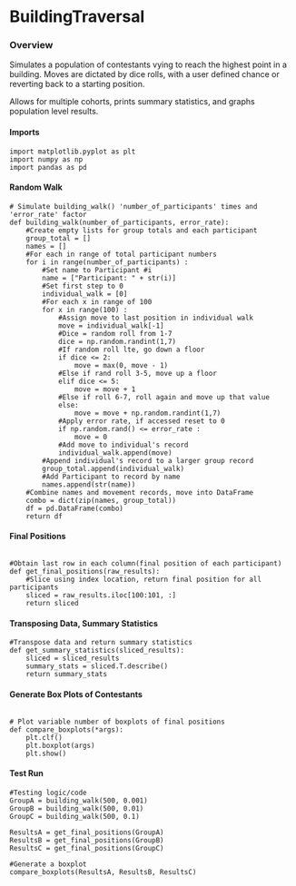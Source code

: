 # BuildingTraversal

### Overview

Simulates a population of contestants vying to reach the highest point in a building. Moves are dictated by dice rolls, with
a user defined chance or reverting back to a starting position. 

Allows for multiple cohorts, prints summary statistics, and graphs population level results. 

#### Imports
```Python3
import matplotlib.pyplot as plt
import numpy as np
import pandas as pd
```


#### Random Walk
```Python3
# Simulate building_walk() 'number_of_participants' times and 'error_rate' factor
def building_walk(number_of_participants, error_rate):
    #Create empty lists for group totals and each participant
    group_total = []
    names = []
    #For each in range of total participant numbers
    for i in range(number_of_participants) :
        #Set name to Participant #i
        name = ["Participant: " + str(i)]
        #Set first step to 0
        individual_walk = [0]
        #For each x in range of 100
        for x in range(100) :
            #Assign move to last position in individual walk
            move = individual_walk[-1]
            #Dice = random roll from 1-7
            dice = np.random.randint(1,7)
            #If random roll lte, go down a floor
            if dice <= 2:
                move = max(0, move - 1)
            #Else if rand roll 3-5, move up a floor
            elif dice <= 5:
                move = move + 1
            #Else if roll 6-7, roll again and move up that value
            else:
                move = move + np.random.randint(1,7)
            #Apply error rate, if accessed reset to 0
            if np.random.rand() <= error_rate :
                move = 0
            #Add move to individual's record
            individual_walk.append(move)
        #Append individual's record to a larger group record
        group_total.append(individual_walk)
        #Add Participant to record by name
        names.append(str(name))
    #Combine names and movement records, move into DataFrame
    combo = dict(zip(names, group_total))
    df = pd.DataFrame(combo)
    return df
```

#### Final Positions
```Python3

#Obtain last row in each column(final position of each participant)
def get_final_positions(raw_results):
    #Slice using index location, return final position for all participants
    sliced = raw_results.iloc[100:101, :]
    return sliced
```
#### Transposing Data, Summary Statistics
```Python3
#Transpose data and return summary statistics
def get_summary_statistics(sliced_results):
    sliced = sliced_results
    summary_stats = sliced.T.describe()
    return summary_stats
```

#### Generate Box Plots of Contestants 
```Python3

# Plot variable number of boxplots of final positions
def compare_boxplots(*args):
    plt.clf()
    plt.boxplot(args)
    plt.show()
```
#### Test Run

```Python3
#Testing logic/code
GroupA = building_walk(500, 0.001)
GroupB = building_walk(500, 0.01)
GroupC = building_walk(500, 0.1)

ResultsA = get_final_positions(GroupA)
ResultsB = get_final_positions(GroupB)
ResultsC = get_final_positions(GroupC)

#Generate a boxplot
compare_boxplots(ResultsA, ResultsB, ResultsC)
```
